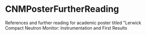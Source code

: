 # CNMPosterFurtherReading
References and further reading for academic poster titled "Lerwick Compact Neutron Monitor: Instrumentation and First Results
